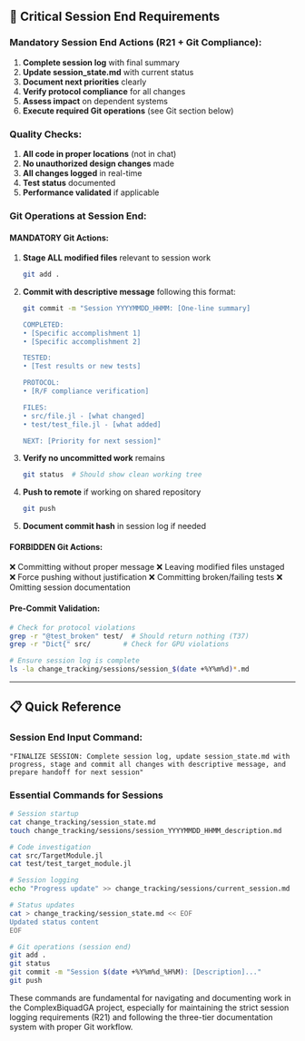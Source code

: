 ## 🚨 **Critical Session End Requirements**

### **Mandatory Session End Actions (R21 + Git Compliance):**
1. **Complete session log** with final summary
2. **Update session_state.md** with current status  
3. **Document next priorities** clearly
4. **Verify protocol compliance** for all changes
5. **Assess impact** on dependent systems
6. **Execute required Git operations** (see Git section below)

### **Quality Checks:**
1. **All code in proper locations** (not in chat)
2. **No unauthorized design changes** made
3. **All changes logged** in real-time
4. **Test status** documented
5. **Performance validated** if applicable

### **Git Operations at Session End:**

#### **MANDATORY Git Actions:**
1. **Stage ALL modified files** relevant to session work
   ```bash
   git add .
   ```

2. **Commit with descriptive message** following this format:
   ```bash
   git commit -m "Session YYYYMMDD_HHMM: [One-line summary]
   
   COMPLETED:
   • [Specific accomplishment 1]
   • [Specific accomplishment 2]
   
   TESTED:
   • [Test results or new tests]
   
   PROTOCOL:
   • [R/F compliance verification]
   
   FILES:
   • src/file.jl - [what changed]
   • test/test_file.jl - [what added]
   
   NEXT: [Priority for next session]"
   ```

3. **Verify no uncommitted work** remains
   ```bash
   git status  # Should show clean working tree
   ```

4. **Push to remote** if working on shared repository
   ```bash
   git push
   ```

5. **Document commit hash** in session log if needed

#### **FORBIDDEN Git Actions:**
❌ Committing without proper message
❌ Leaving modified files unstaged  
❌ Force pushing without justification
❌ Committing broken/failing tests
❌ Omitting session documentation

#### **Pre-Commit Validation:**
```bash
# Check for protocol violations
grep -r "@test_broken" test/  # Should return nothing (T37)
grep -r "Dict{" src/        # Check for GPU violations

# Ensure session log is complete  
ls -la change_tracking/sessions/session_$(date +%Y%m%d)*.md
```

---

## 📋 **Quick Reference**

### **Session End Input Command:**
```
"FINALIZE SESSION: Complete session log, update session_state.md with progress, stage and commit all changes with descriptive message, and prepare handoff for next session"
```

### **Essential Commands for Sessions**
```bash
# Session startup
cat change_tracking/session_state.md
touch change_tracking/sessions/session_YYYYMMDD_HHMM_description.md

# Code investigation  
cat src/TargetModule.jl
cat test/test_target_module.jl

# Session logging
echo "Progress update" >> change_tracking/sessions/current_session.md

# Status updates
cat > change_tracking/session_state.md << EOF
Updated status content
EOF

# Git operations (session end)
git add .
git status
git commit -m "Session $(date +%Y%m%d_%H%M): [Description]..."
git push
```

These commands are fundamental for navigating and documenting work in the ComplexBiquadGA project, especially for maintaining the strict session logging requirements (R21) and following the three-tier documentation system with proper Git workflow.
